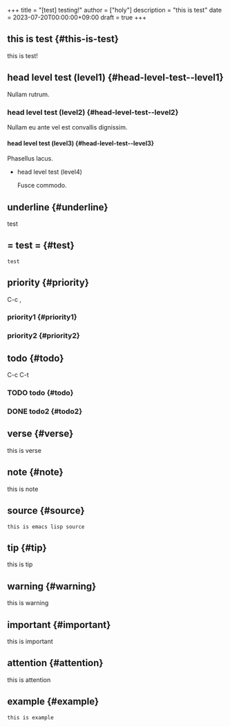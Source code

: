 +++
title = "[test] testing!"
author = ["holy"]
description = "this is test"
date = 2023-07-20T00:00:00+09:00
draft = true
+++

## this is test {#this-is-test}

this is test!


## head level test (level1) {#head-level-test--level1}

Nullam rutrum.


### head level test (level2) {#head-level-test--level2}

Nullam eu ante vel est convallis dignissim.


#### head level test (level3) {#head-level-test--level3}

Phasellus lacus.

<!--list-separator-->

-  head level test (level4)

    Fusce commodo.


## underline {#underline}

<span class="underline">test</span>


## = test = {#test}

`test`


## priority {#priority}

C-c ,


### priority1 {#priority1}


### priority2 {#priority2}


## todo {#todo}

C-c C-t


### <span class="org-todo todo TODO">TODO</span> todo {#todo}


### <span class="org-todo done DONE">DONE</span> todo2 {#todo2}


## verse {#verse}

<div class="verse">

this is verse<br />

</div>


## note {#note}

<div class="note">

this is note

</div>


## source {#source}

```emacs-lisp
this is emacs lisp source
```


## tip {#tip}

<div class="tip">

this is tip

</div>


## warning {#warning}

<div class="warning">

this is warning

</div>


## important {#important}

<div class="important">

this is important

</div>


## attention {#attention}

<div class="attention">

this is attention

</div>


## example {#example}

```text
this is example
```
